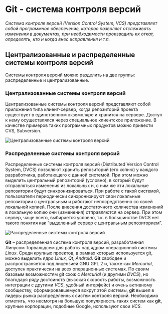 # Git - система контроля версий

*Система контроля версий (Version Control System, VCS) представляет собой программное обеспечение, которое позволяет отслеживать изменения в документах, при необходимости производить их откат, определять, кто и когда внес исправления и т.п.*

## Централизованные и распределенные системы контроля версий

Системы контроля версий можно разделить на две группы: распределенные и централизованные.  

### Централизованные системы контроля версий

Централизованные системы контроля версий представляют собой приложения типа клиент-сервер, когда репозиторий проекта существует в единственном экземпляре и хранится на сервере. Доступ к нему осуществлялся через специальное клиентское приложение. В качестве примеров таких программных продуктов можно привести CVS, Subversion.

![Централизованные системы контроля версий](https://devpractice.ru/wp-content/uploads/2017/03/git-for-beginners-part1-1.png "Централизованные системы контроля версий")

### Распределенные системы контроля версий

Распределенные системы контроля версий (Distributed Version Control System, DVCS) позволяют хранить репозиторий (его копию) у каждого разработчика, работающего с данной системой. При этом можно выделить центральный репозиторий (условно), в который будут отправляться изменения из локальных и, с ним же эти локальные репозитории будут синхронизироваться. При работе с такой системой, пользователи периодически синхронизируют свои локальные репозитории с центральным и работают непосредственно со своей локальной копией. После внесения достаточного количества изменений в локальную копию они (изменения) отправляются на сервер. При этом сервер, чаще всего, выбирается условно, т.к. в большинстве DVCS нет такого понятия как “выделенный сервер с центральным репозиторием”.

![Распределенные системы контроля версий](https://devpractice.ru/wp-content/uploads/2017/03/git-for-beginners-part1-4.png "Распределенные системы контроля версий")

**Git** – распределенная система контроля версий, разработанная Линусом Торвальдсем для работы над ядром операционной системы *Linux*. Среди крупных проектов, в рамках которых используется git, можно выделить ядро *Linux, Qt, Android*. **Git** свободен и распространяется под лицензией GNU GPL 2 и, также как *Mercurial*, доступен практически на всех операционных системах. По своим базовым возможностям git схож с *Mercurial* (и другими *DVCS*), но благодаря ряду достоинств (высокая скорость работы, возможность интеграции с другими *VCS*, удобный интерфейс) и очень активному сообществу, сформировавшемуся вокруг этой системы, **git** вышел в лидеры рынка распределенных систем контроля версий. Необходимо отметить, что несмотря на большую популярность таких систем как **git**, крупные корпорации, подобные Google, используют свои *VCS*.